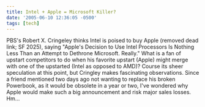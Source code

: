 ```yaml
---
title: Intel + Apple = Microsoft Killer?
date: '2005-06-10 12:36:05 -0500'
tags: [tech]
---
```


PBS's Robert X. Cringeley thinks Intel is poised to buy
Apple (removed dead link; SF 2025), saying "Apple's Decision to Use Intel Processors Is Nothing Less Than
an Attempt to Dethrone Microsoft. Really." What is a fan of upstart competitors
to do when his favorite upstart (Apple) might merge with one of the upstarted
(Intel as opposed to AMD)? Course its sheer speculation at this point, but
Cringley makes fascinating observations. Since a friend mentioned two days ago
not wanting to replace his broken Powerbook, as it would be obsolete in a year
or two, I've wondered why Apple would make such a big announcement and risk
major sales losses. Hm...
<!-- truncate -->
